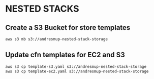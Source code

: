 # NESTED STACKS

## Create a S3 Bucket for store templates
```sh
aws s3 mb s3://andresmup-nested-stack-storage
```

## Update cfn templates for EC2 and S3
```sh
aws s3 cp template-s3.yaml s3://andresmup-nested-stack-storage
aws s3 cp template-ec2.yaml s3://andresmup-nested-stack-storage
```
